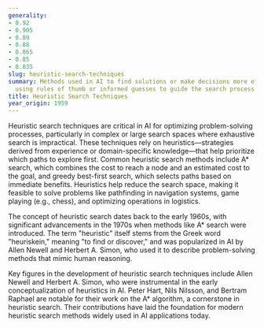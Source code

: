 ```yaml
---
generality:
- 0.92
- 0.905
- 0.89
- 0.88
- 0.865
- 0.85
- 0.835
slug: heuristic-search-techniques
summary: Methods used in AI to find solutions or make decisions more efficiently by
  using rules of thumb or informed guesses to guide the search process.
title: Heuristic Search Techniques
year_origin: 1959
---
```


Heuristic search techniques are critical in AI for optimizing problem-solving processes, particularly in complex or large search spaces where exhaustive search is impractical. These techniques rely on heuristics—strategies derived from experience or domain-specific knowledge—that help prioritize which paths to explore first. Common heuristic search methods include A\* search, which combines the cost to reach a node and an estimated cost to the goal, and greedy best-first search, which selects paths based on immediate benefits. Heuristics help reduce the search space, making it feasible to solve problems like pathfinding in navigation systems, game playing (e.g., chess), and optimizing operations in logistics.

The concept of heuristic search dates back to the early 1960s, with significant advancements in the 1970s when methods like A\* search were introduced. The term "heuristic" itself stems from the Greek word "heuriskein," meaning "to find or discover," and was popularized in AI by Allen Newell and Herbert A. Simon, who used it to describe problem-solving methods that mimic human reasoning.

Key figures in the development of heuristic search techniques include Allen Newell and Herbert A. Simon, who were instrumental in the early conceptualization of heuristics in AI. Peter Hart, Nils Nilsson, and Bertram Raphael are notable for their work on the A\* algorithm, a cornerstone in heuristic search. Their contributions have laid the foundation for modern heuristic search methods widely used in AI applications today.